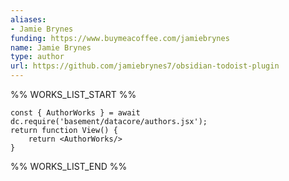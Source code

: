 ```yaml
---
aliases:
- Jamie Brynes
funding: https://www.buymeacoffee.com/jamiebrynes
name: Jamie Brynes
type: author
url: https://github.com/jamiebrynes7/obsidian-todoist-plugin
---
```



%% WORKS_LIST_START %%

```datacorejsx
const { AuthorWorks } = await dc.require('basement/datacore/authors.jsx');
return function View() {
    return <AuthorWorks/>
}
```
%% WORKS_LIST_END %%